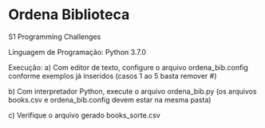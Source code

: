 # Ordena Biblioteca
S1 Programming Challenges

Linguagem de Programação: Python 3.7.0

Execução:
a) Com editor de texto, configure o arquivo ordena_bib.config conforme exemplos já inseridos (casos 1 ao 5 basta remover #)

b) Com interpretador Python, execute o arquivo ordena_bib.py (os arquivos books.csv e ordena_bib.config devem estar na mesma pasta)

c) Verifique o arquivo gerado books_sorte.csv
  
